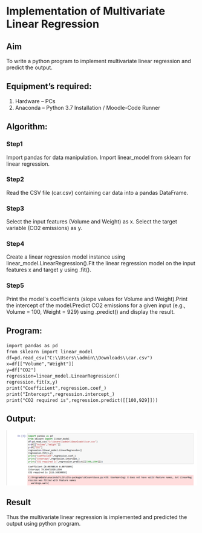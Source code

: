 # Implementation of Multivariate Linear Regression
## Aim
To write a python program to implement multivariate linear regression and predict the output.
## Equipment’s required:
1.	Hardware – PCs
2.	Anaconda – Python 3.7 Installation / Moodle-Code Runner
## Algorithm:
### Step1
Import pandas for data manipulation. Import linear_model from sklearn for linear regression.
### Step2
Read the CSV file (car.csv) containing car data into a pandas DataFrame.
### Step3
Select the input features (Volume and Weight) as x. Select the target variable (CO2 emissions) as y.
### Step4
Create a linear regression model instance using linear_model.LinearRegression().Fit the linear regression model on the input features x and target y using .fit().
### Step5
Print the model's coefficients (slope values for Volume and Weight).Print the intercept of the model.Predict CO2 emissions for a given input (e.g., Volume = 100, Weight = 929) using .predict() and display the result.

## Program:
```
import pandas as pd
from sklearn import linear_model
df=pd.read_csv("C:\\Users\\admin\\Downloads\\car.csv")
x=df[["Volume","Weight"]]
y=df["CO2"]
regression=linear_model.LinearRegression()
regression.fit(x,y)
print("Coefficient",regression.coef_)
print("Intercept",regression.intercept_)
print("CO2 required is",regression.predict([[100,929]]))

```
## Output:
![output](11.png)

## Result
Thus the multivariate linear regression is implemented and predicted the output using python program.